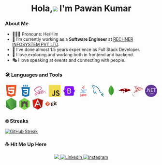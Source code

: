 <h1 align="center"> Hola,<img src="https://media.giphy.com/media/hvRJCLFzcasrR4ia7z/giphy.gif" width="30px"/> I'm Pawan Kumar</h1>

### About Me 
- 👩🏻‍💻 Pronouns: He/Him
- 💼 I’m currently working as a <strong>Software Engineer</strong> at [RECHNER INFOSYSTEM PVT LTD](hr.Perfetto.com).
- 🎒 I've done almost 1.5 years experience as Full Stack Developer.
- 🧭 I love exploring and working both in frontend and backend.
- 🎭 I love speaking at events and connecting with people.


### :hammer_and_wrench: Languages and Tools 
<div>
  <img src="https://github.com/devicons/devicon/blob/master/icons/html5/html5-original.svg" title="HTML5" alt="HTML" width="40" height="40"/>&nbsp;
  <img src="https://github.com/devicons/devicon/blob/master/icons/css3/css3-plain-wordmark.svg"  title="CSS3" alt="CSS" width="40" height="40"/>&nbsp;
  <img src="https://github.com/devicons/devicon/blob/master/icons/sass/sass-original.svg"  title="SASS" alt="SASS" width="40" height="40"/>&nbsp;
  <img src="https://github.com/devicons/devicon/blob/master/icons/javascript/javascript-original.svg" title="JavaScript" alt="JavaScript" width="40" height="40"/>&nbsp;
  <img src="https://github.com/devicons/devicon/blob/master/icons/bootstrap/bootstrap-original.svg" title="bootstrap" alt="bootstrap" width="40" height="40"/>&nbsp;
  <img src="https://github.com/devicons/devicon/blob/master/icons/java/java-original-wordmark.svg" title="Java" alt="Java" width="40" height="40"/>&nbsp;
  <img src="https://github.com/devicons/devicon/blob/master/icons/mysql/mysql-original.svg" title="SQL" **alt="mySQL" width="40" height="40"/>
  <img src="https://github.com/devicons/devicon/blob/master/icons/mongodb/mongodb-original.svg" title="mongoDB" **alt="mongoDB" width="40" height="40"/>
  <img src="https://github.com/devicons/devicon/blob/master/icons/mongoose/mongoose-original.svg" title="mongoose" **alt="mongoose" width="40" height="40"/>
  <img src="https://github.com/devicons/devicon/blob/master/icons/microsoftsqlserver/microsoftsqlserver-original.svg" title="microsoftSQLServer" **alt="microsoftSQLServer" width="40" height="40"/>
  <img src="https://github.com/devicons/devicon/blob/master/icons/dotnetcore/dotnetcore-original.svg" title="DotNet_Core" **alt="DotNet_Core" width="40" height="40"/>
  <img src="https://github.com/devicons/devicon/blob/master/icons/nodejs/nodejs-original.svg" title="Node" **alt="Node" width="40" height="40"/>
  <img src="https://github.com/devicons/devicon/blob/master/icons/nodemon/nodemon-original.svg" title="nodemon" **alt="nodemon" width="40" height="40"/>
  <img src="https://github.com/devicons/devicon/blob/master/icons/angularjs/angularjs-original.svg" title="AngularJs" **alt="AngularJs" width="40" height="40"/>
  <img src="https://github.com/devicons/devicon/blob/master/icons/git/git-original-wordmark.svg" title="Git" **alt="Git" width="40" height="40"/>
</div>  

### :fire: Streaks 
[![GitHub Streak](http://github-readme-streak-stats.herokuapp.com?user=Pawankumar7814)](https://git.io/streak-stats)  

### :coffee: Hit Me Up Here
<p align="center">
	<a href="https://github.com/Pawankumar7814" alt="Github" title="github">
       <img src="https://img.shields.io/badge/For_More_Useful_Repos-15k?style=for-the-badge&color=2088FF&logo=github&logoColor=fff"/>
    </a>
    <a href="https://www.linkedin.com/in/pawan-kumar-2000/">
        <img src="https://img.shields.io/badge/For_Professional_Updates-15k?style=for-the-badge&color=0a66c2&logo=linkedin" alt="LinkedIn"/>
    </a>
    <a href="https://www.instagram.com/_pawanverma._/">
        <img src="https://img.shields.io/badge/For_Personal_Updates-2k?style=for-the-badge&color=E4405F&logo=instagram&logoColor=fff" alt="Instagram"/>
    </a>
</p>